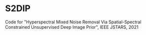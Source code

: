 # S2DIP
Code for "Hyperspectral Mixed Noise Removal Via Spatial-Spectral Constrained Unsupervised Deep Image Prior", IEEE JSTARS, 2021

